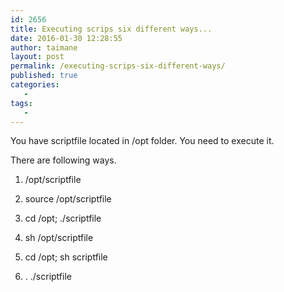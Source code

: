 ```yaml
---
id: 2656
title: Executing scrips six different ways...
date: 2016-01-30 12:28:55
author: taimane
layout: post
permalink: /executing-scrips-six-different-ways/
published: true
categories:
   -
tags:
   -
---
```

You have scriptfile located in /opt folder. You need to execute it.
There are following ways.


1) /opt/scriptfile

2) source /opt/scriptfile

3) cd /opt; ./scriptfile

4) sh /opt/scriptfile

5) cd /opt; sh scriptfile

6) . ./scriptfile
  

